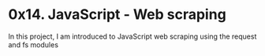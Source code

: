 # 0x14. JavaScript - Web scraping


In this project, I am introduced to JavaScript web scraping using the request and fs modules
